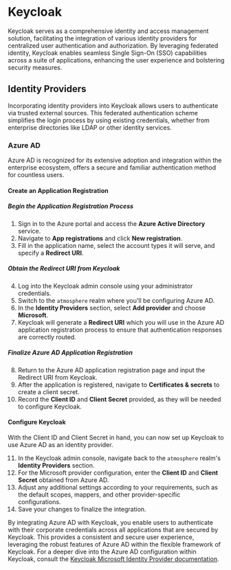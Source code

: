 # Keycloak

Keycloak serves as a comprehensive identity and access management solution, facilitating the integration of various identity providers for centralized user authentication and authorization. By leveraging federated identity, Keycloak enables seamless Single Sign-On (SSO) capabilities across a suite of applications, enhancing the user experience and bolstering security measures.

## Identity Providers

Incorporating identity providers into Keycloak allows users to authenticate via trusted external sources. This federated authentication scheme simplifies the login process by using existing credentials, whether from enterprise directories like LDAP or other identity services.

### Azure AD

Azure AD is recognized for its extensive adoption and integration within the enterprise ecosystem, offers a secure and familiar authentication method for countless users.

#### Create an Application Registration

##### Begin the Application Registration Process

1. Sign in to the Azure portal and access the **Azure Active Directory** service.
2. Navigate to **App registrations** and click **New registration**.
3. Fill in the application name, select the account types it will serve, and specify a **Redirect URI**.

##### Obtain the Redirect URI from Keycloak

4. Log into the Keycloak admin console using your administrator credentials.
5. Switch to the `atmosphere` realm where you'll be configuring Azure AD.
6. In the **Identity Providers** section, select **Add provider** and choose **Microsoft**.
7. Keycloak will generate a **Redirect URI** which you will use in the Azure AD application registration process to ensure that authentication responses are correctly routed.

##### Finalize Azure AD Application Registration

8. Return to the Azure AD application registration page and input the Redirect URI from Keycloak.
9. After the application is registered, navigate to **Certificates & secrets** to create a client secret.
10. Record the **Client ID** and **Client Secret** provided, as they will be needed to configure Keycloak.

#### Configure Keycloak

With the Client ID and Client Secret in hand, you can now set up Keycloak to use Azure AD as an identity provider.

11. In the Keycloak admin console, navigate back to the `atmosphere` realm's **Identity Providers** section.
12. For the Microsoft provider configuration, enter the **Client ID** and **Client Secret** obtained from Azure AD.
13. Adjust any additional settings according to your requirements, such as the default scopes, mappers, and other provider-specific configurations.
14. Save your changes to finalize the integration.

By integrating Azure AD with Keycloak, you enable users to authenticate with their corporate credentials across all applications that are secured by Keycloak. This provides a consistent and secure user experience, leveraging the robust features of Azure AD within the flexible framework of Keycloak. For a deeper dive into the Azure AD configuration within Keycloak, consult the [Keycloak Microsoft Identity Provider documentation](https://www.keycloak.org/docs/latest/server_admin/#_microsoft).
